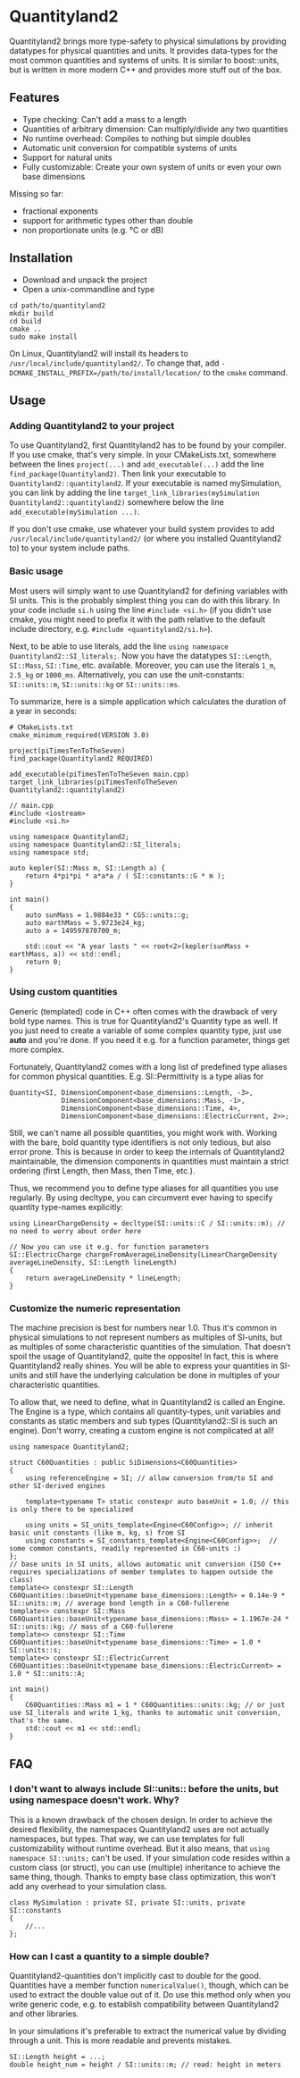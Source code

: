 # Quantityland2

Quantityland2 brings more type-safety to physical simulations by providing datatypes for physical
quantities and units. It provides data-types for the most common quantities and systems of units.
It is similar to boost::units, but is written in more modern C++ and provides more stuff out of
the box.

## Features

* Type checking: Can't add a mass to a length
* Quantities of arbitrary dimension: Can multiply/divide any two quantities
* No runtime overhead: Compiles to nothing but simple doubles
* Automatic unit conversion for compatible systems of units
* Support for natural units
* Fully customizable: Create your own system of units or even your own base dimensions

Missing so far:
* fractional exponents
* support for arithmetic types other than double
* non proportionate units (e.g. °C or dB)

## Installation

* Download and unpack the project
* Open a unix-commandline and type

```
cd path/to/quantityland2
mkdir build
cd build
cmake ..
sudo make install
```

On Linux, Quantityland2 will install its headers to `/usr/local/include/quantityland2/`. To change
that, add `-DCMAKE_INSTALL_PREFIX=/path/to/install/location/` to the `cmake` command.

## Usage

### Adding Quantityland2 to your project

To use Quantityland2, first Quantityland2 has to be found by your compiler.
If you use cmake, that's very simple. In your CMakeLists.txt, somewhere between the lines `project(...)`
and `add_executable(...)` add the line `find_package(Quantityland2)`. Then link your executable to
`Quantityland2::quantityland2`. If your executable is named mySimulation, you can link by
adding the line `target_link_libraries(mySimulation Quantityland2::quantityland2)` somewhere below
the line `add_executable(mySimulation ...)`.

If you don't use cmake, use whatever your build system provides to add `/usr/local/include/quantityland2/`
(or where you installed Quantityland2 to) to your system include paths.

### Basic usage

Most users will simply want to use Quantityland2 for defining variables with SI units.
This is the probably simplest thing you can do with this library. In your code include
`si.h` using the line `#include <si.h>` (if you didn't use cmake, you might need to prefix it with
the path relative to the default include directory, e.g. `#include <quantityland2/si.h>`).

Next, to be able to use literals, add the line `using namespace Quantityland2::SI_literals;`. Now
you have the datatypes `SI::Length`, `SI::Mass`, `SI::Time`, etc. available. Moreover, you can use
the literals `1_m`, `2.5_kg` or `1000_ms`. Alternatively, you can use the unit-constants:
`SI::units::m`, `SI::units::kg` or `SI::units::ms`.

To summarize, here is a simple application which calculates the duration of a year in seconds:

```
# CMakeLists.txt
cmake_minimum_required(VERSION 3.0)

project(piTimesTenToTheSeven)
find_package(Quantityland2 REQUIRED)

add_executable(piTimesTenToTheSeven main.cpp)
target_link_libraries(piTimesTenToTheSeven Quantityland2::quantityland2)
```

```
// main.cpp
#include <iostream>
#include <si.h>

using namespace Quantityland2;
using namespace Quantityland2::SI_literals;
using namespace std;

auto kepler(SI::Mass m, SI::Length a) {
    return 4*pi*pi * a*a*a / ( SI::constants::G * m );
}

int main()
{
    auto sunMass = 1.9884e33 * CGS::units::g;
    auto earthMass = 5.9723e24_kg;
    auto a = 149597870700_m;

    std::cout << "A year lasts " << root<2>(kepler(sunMass + earthMass, a)) << std::endl;
    return 0;
}
```

### Using custom quantities

Generic (templated) code in C++ often comes with the drawback of very bold type names. This is
true for Quantityland2's Quantity type as well. If you just need to create a variable of some
complex quantity type, just use **auto** and you're done. If you need it e.g. for a function
parameter, things get more complex.


Fortunately, Quantityland2 comes with a long list of predefined type aliases for common physical
quantities. E.g. SI::Permittivity is a type alias for
```
Quantity<SI, DimensionComponent<base_dimensions::Length, -3>,
             DimensionComponent<base_dimensions::Mass, -1>,
             DimensionComponent<base_dimensions::Time, 4>,
             DimensionComponent<base_dimensions::ElectricCurrent, 2>>;
```

Still, we can't name all possible quantities, you might work with. Working with the bare, bold
quantity type identifiers is not only tedious, but also error prone. This is because in order to
keep the internals of Quantityland2 maintainable, the dimension components in quantities must
maintain a strict ordering (first Length, then Mass, then Time, etc.).

Thus, we recommend you to define type aliases for all quantities you use regularly. By using
decltype, you can circumvent ever having to specify quantity type-names explicitly:
```
using LinearChargeDensity = decltype(SI::units::C / SI::units::m); // no need to worry about order here

// Now you can use it e.g. for function parameters
SI::ElectricCharge chargeFromAverageLineDensity(LinearChargeDensity averageLineDensity, SI::Length lineLength)
{
    return averageLineDensity * lineLength;
}
```


### Customize the numeric representation

The machine precision is best for numbers near 1.0. Thus it's common in physical simulations
to not represent numbers as multiples of SI-units, but as multiples of some characteristic
quantities of the simulation. That doesn't spoil the usage of Quantityland2, quite the opposite!
In fact, this is where Quantityland2 really shines. You will be able to express your quantities
in SI-units and still have the underlying calculation be done in multiples of your characteristic
quantities.

To allow that, we need to define, what in Quantityland2 is called an Engine. The Engine is a type,
which contains all quantity-types, unit variables and constants as static members and sub types
(Quantityland2::SI is such an engine). Don't worry, creating a custom engine is not complicated at
all!

```
using namespace Quantityland2;

struct C60Quantities : public SiDimensions<C60Quantities>
{
    using referenceEngine = SI; // allow conversion from/to SI and other SI-derived engines

    template<typename T> static constexpr auto baseUnit = 1.0; // this is only there to be specialized

    using units = SI_units_template<Engine<C60Config>>; // inherit basic unit constants (like m, kg, s) from SI
    using constants = SI_constants_template<Engine<C60Config>>;  // some common constants, readily represented in C60-units :)
};
// base units in SI units, allows automatic unit conversion (ISO C++ requires specializations of member templates to happen outside the class)
template<> constexpr SI::Length          C60Quantities::baseUnit<typename base_dimensions::Length> = 0.14e-9 * SI::units::m; // average bond length in a C60-fullerene
template<> constexpr SI::Mass            C60Quantities::baseUnit<typename base_dimensions::Mass> = 1.1967e-24 * SI::units::kg; // mass of a C60-fullerene
template<> constexpr SI::Time            C60Quantities::baseUnit<typename base_dimensions::Time> = 1.0 * SI::units::s;
template<> constexpr SI::ElectricCurrent C60Quantities::baseUnit<typename base_dimensions::ElectricCurrent> = 1.0 * SI::units::A;

int main()
{
    C60Quantities::Mass m1 = 1 * C60Quantities::units::kg; // or just use SI_literals and write 1_kg, thanks to automatic unit conversion, that's the same.
    std::cout << m1 << std::endl;
}
```

## FAQ

### I don't want to always include SI::units:: before the units, but using namespace doesn't work. Why?

This is a known drawback of the chosen design. In order to achieve the desired flexibility, the namespaces Quantityland2
uses are not actually namespaces, but types. That way, we can use templates for full customizability without runtime
overhead. But it also means, that `using namespace SI::units;` can't be used. If your simulation code resides within a
custom class (or struct), you can use (multiple) inheritance to achieve the same thing, though. Thanks to empty base
class optimization, this won't add any overhead to your simulation class.
```
class MySimulation : private SI, private SI::units, private SI::constants
{
    //...
};
```

### How can I cast a quantity to a simple double?

Quantityland2-quantities don't implicitly cast to double for the good. Quantities have a member function
`numericalValue()`, though, which can be used to extract the double value out of it. Do use this method only when you
write generic code, e.g. to establish compatibility between Quantityland2 and other libraries.

In your simulations it's preferable to extract the numerical value by dividing through a unit. This is more readable
and prevents mistakes.
```
SI::Length height = ...;
double height_num = height / SI::units::m; // read: height in meters
```


